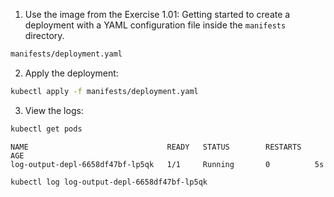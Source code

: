 1. Use the image from the Exercise 1.01: Getting started to create a deployment with a YAML configuration file inside the `manifests` directory.

```bash
manifests/deployment.yaml
```

2. Apply the deployment:

```bash
kubectl apply -f manifests/deployment.yaml
```

3. View the logs:

```bash
kubectl get pods
```
```
NAME                               READY   STATUS        RESTARTS   AGE
log-output-depl-6658df47bf-lp5qk   1/1     Running       0          5s
```

```bash
kubectl log log-output-depl-6658df47bf-lp5qk
```
